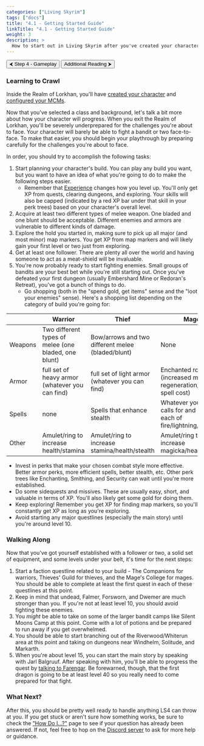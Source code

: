 ```yaml
---
categories: ["Living Skyrim"]
tags: ["docs"] 
title: "4.1 - Getting Started Guide"
linkTitle: "4.1 - Getting Started Guide"
weight: 3
description: >
  How to start out in Living Skyrim after you've created your character.
---
```


<button onclick="window.location.href='https://beta.fgsmodlists.com/docs/living-skyrim/step-4-gameplay/';" class="btn btn-primary">⮜ Step 4 - Gameplay</button>
<button onclick="window.location.href='https://beta.fgsmodlists.com/docs/living-skyrim/additional-reading/';" class="btn btn-primary">Additional Reading ⮞</button>

### Learning to Crawl
Inside the Realm of Lorkhan, you'll have [created your character](https://www.fgsmodlists.com/docs/living-skyrim/post-install/charactercreation/) and [configured your MCMs](https://www.fgsmodlists.com/docs/living-skyrim/post-install/mcm/).

Now that you've selected a class and background, let's talk a bit more about how your character will progress. When you exit the Realm of Lorkhan, you'll be severely underprepared for the challenges you're about to face. Your character will barely be able to fight a bandit or two face-to-face. To make that easier, you should begin your playthrough by preparing carefully for the challenges you're about to face. 

In order, you should try to accomplish the following tasks:

1. Start planning your character's build. You can play any build you want, but you want to have an idea of what you're going to do to make the following steps easier.
   - Remember that [Experience](https://www.nexusmods.com/skyrimspecialedition/mods/17751) changes how you level up. You'll only get XP from quests, clearing dungeons, and exploring. Your skills will also be capped (indicated by a red XP bar under that skill in your perk trees) based on your character's overall level.
2. Acquire at least two different types of melee weapon. One bladed and one blunt should be acceptable. Different enemies and armors are vulnerable to different kinds of damage.
3. Explore the hold you started in, making sure to pick up all major (and most minor) map markers. You get XP from map markers and will likely gain your first level or two just from exploring.
4. Get at least one follower. There are plenty all over the world and having someone to act as a meat-shield will be invaluable.
5. You're now probably ready to start fighting enemies. Small groups of bandits are your best bet while you're still starting out. Once you've defeated your first dungeon (usually Embershard Mine or Redoran's Retreat), you've got a bunch of things to do.
   - Go shopping (both in the "spend gold, get items" sense and the "loot your enemies" sense). Here's a shopping list depending on the category of build you're going for: 

|         | Warrior                                              | Thief                                             | Mage                                                                |
| ------- | ---------------------------------------------------- | ------------------------------------------------- | ------------------------------------------------------------------- |
| Weapons | Two different types of melee (one bladed, one blunt) | Bow/arrows and two different melee (bladed/blunt) | None                                                                |
| Armor   | full set of heavy armor (whatever you can find)      | full set of light armor (whatever you can find)   | Enchanted robes (increased magicka regeneration/reduced spell cost) |
| Spells  | none                                                 | Spells that enhance stealth                       | Whatever your build calls for and one each of fire/lightning/cold   |
| Other   | Amulet/ring to increase health/stamina               | Amulet/ring to increase stamina/health/stealth    | Amulet/ring to increase magicka/health                              |

   - Invest in perks that make your chosen combat style more effective. Better armor perks, more efficient spells, better stealth, etc. Other perk trees like Enchanting, Smithing, and Security can wait until you're more established.
   - Do some sidequests and missives. These are usually easy, short, and valuable in terms of XP. You'll also likely get some gold for doing them.
   - Keep exploring! Remember you get XP for finding map markers, so you'll constantly get XP as long as you're exploring.
   - Avoid starting any major questlines (especially the main story) until you're around level 10. 

### Walking Along
Now that you've got yourself established with a follower or two, a solid set of equipment, and some levels under your belt, it's time for the next steps:

1. Start a faction questline related to your build - The Companions for warriors, Thieves' Guild for thieves, and the Mage's College for mages. You should be able to complete at least the first quest in each of these questlines at this point.
2. Keep in mind that undead, Falmer, Forsworn, and Dwemer are much stronger than you. If you're not at least level 10, you should avoid fighting these enemies. 
3. You *might* be able to take on some of the larger bandit camps like Silent Moons Camp at this point. Come with a lot of potions and be prepared to run away if you get overwhelmed.
4. You should be able to start branching out of the Riverwood/Whiterun area at this point and taking on dungeons near Windhelm, Solitude, and Markarth.
5. When you're about level 15, you can start the main story by speaking with Jarl Balgruuf. After speaking with him, you'll be able to progress the quest by [talking to Farengar](https://www.fgsmodlists.com/docs/living-skyrim/how-do-i/mainquest/). Be forewarned, though, that the first dragon is going to be at least level 40 so you really need to come prepared for that fight.

### What Next?
After this, you should be pretty well ready to handle anything LS4 can throw at you. If you get stuck or aren't sure how something works, be sure to check the ["How Do I...?"](https://www.fgsmodlists.com/docs/living-skyrim/how-do-i/) page to see if your question has already been answered. If not, feel free to hop on the [Discord server](https://discord.gg/WKZgPuxvHS) to ask for more help or guidance.